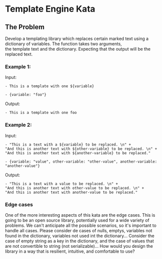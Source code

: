 # Template Engine Kata

## The Problem

Develop a templating library which replaces certain marked text using a
dictionary of variables. The function takes two arguments,  
the template text and the dictionary. Expecting that the output will be the replaced
text.

### Example 1:

Input:
```
- This is a template with one ${variable}

- {variable: "foo"}
```

Output:
```
- This is a template with one foo
```

### Example 2:

Input:
```
- "This is a text with a ${variable} to be replaced. \n" +
"And this is another text with ${other-variable} to be replaced. \n" +
"And this is another text with ${another-variable} to be replaced."

- {variable: "value", other-variable: "other-value", another-variable: "another-value"}
```

Output:
```
- "This is a text with a value to be replaced. \n" +
"And this is another text with other-value to be replaced. \n" +
"And this is another text with another-value to be replaced."
```

### Edge cases

One of the more interesting aspects of this kata are the edge cases. This is going to be an open source
library, potentially used for a wide variety of problems. We can't anticipate all the possible scenarios,
so it's important to handle all cases.
Please consider de cases of nulls, emptys, variables not found in the dictionary, variables not used
int the dictionary...
Consider the case of empty string as a key in the dictionary, and the case of values that are not
convertible to string (not serializable)...
How would you design the library in a way that is resilient, intuitive, and comfortable to use?
